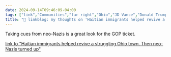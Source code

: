 ```yaml
---
date: 2024-09-14T09:46:09-04:00
tags: ["link","Communities","far right","Ohio","JD Vance","Donald Trump"]
title: "🔗 linkblog: my thoughts on 'Haitian immigrants helped revive a struggling Ohio town. Then neo-Nazis turned up'"
---
```

Taking cues from neo-Nazis is a great look for the GOP ticket.

[link to "Haitian immigrants helped revive a struggling Ohio town. Then neo-Nazis turned up"](https://www.theguardian.com/us-news/2024/sep/14/neo-nazis-springfield-ohio-haitian-immigrants)
